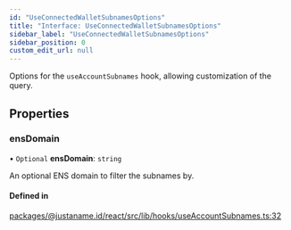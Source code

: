 ```yaml
---
id: "UseConnectedWalletSubnamesOptions"
title: "Interface: UseConnectedWalletSubnamesOptions"
sidebar_label: "UseConnectedWalletSubnamesOptions"
sidebar_position: 0
custom_edit_url: null
---
```


Options for the `useAccountSubnames` hook, allowing customization of the query.

## Properties

### ensDomain

• `Optional` **ensDomain**: `string`

An optional ENS domain to filter the subnames by.

#### Defined in

[packages/@justaname.id/react/src/lib/hooks/useAccountSubnames.ts:32](https://github.com/JustaName-id/JustaName-sdk/blob/610ce53/packages/@justaname.id/react/src/lib/hooks/useAccountSubnames.ts#L32)
